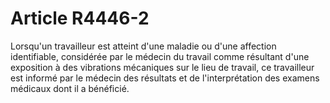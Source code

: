 # Article R4446-2

  
Lorsqu'un travailleur est atteint d'une maladie ou d'une affection identifiable, considérée par le médecin du travail comme résultant d'une exposition à des vibrations mécaniques sur le lieu de travail, ce travailleur est informé par le médecin des résultats et de l'interprétation des examens médicaux dont il a bénéficié.